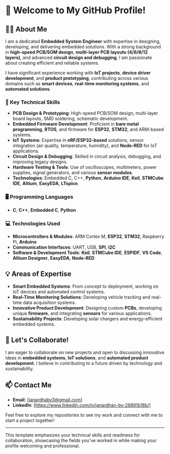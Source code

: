 
# 👋 Welcome to My GitHub Profile!

## 👨‍💻 About Me
I am a dedicated **Embedded System Engineer** with expertise in designing, developing, and delivering embedded solutions. With a strong background in **high-speed PCB/SOM design**, **multi-layer PCB layouts (4/6/8/12 layers)**, and advanced **circuit design and debugging**, I am passionate about creating efficient and reliable systems.

I have significant experience working with **IoT projects**, **device driver development**, and **product prototyping**, contributing across various domains such as **smart devices**, **real-time monitoring systems**, and **automated solutions**. 

### 🔧 Key Technical Skills
- **PCB Design & Prototyping**: High-speed PCB/SOM design, multi-layer board layouts, SMD soldering, schematic development.
- **Embedded Firmware Development**: Proficient in **bare metal programming**, **RTOS**, and firmware for **ESP32**, **STM32**, and ARM-based systems.
- **IoT Systems**: Expertise in **nRF/ESP32-based** solutions, sensor integration (air quality, temperature, humidity), and **Node-RED** for IoT applications.
- **Circuit Design & Debugging**: Skilled in circuit analysis, debugging, and improving legacy designs.
- **Hardware Testing & Tools**: Use of oscilloscopes, multimeters, power supplies, signal generators, and various **sensor modules**.
- **Technologies**: Embedded C, C++, **Python**, **Arduino IDE**, **Keil**, **STMCube IDE**, **Altium**, **EasyEDA**, **LTspice**.

### 🖥 Programming Languages
- **C**, **C++**, **Embedded C**, **Python**

### 💻 Technologies Used
- **Microcontrollers & Modules**: ARM Cortex M, **ESP32**, **STM32**, Raspberry Pi, **Arduino**
- **Communication Interfaces**: UART, USB, **SPI**, **I2C**
- **Software & Development Tools**: **Keil**, **STMCube IDE**, **ESPIDF**, **VS Code**, **Altium Designer**, **EasyEDA**, **Node-RED**

## 💡 Areas of Expertise
- **Smart Embedded Systems**: From concept to deployment, working on IoT devices and automated control systems.
- **Real-Time Monitoring Solutions**: Developing vehicle tracking and real-time data acquisition systems.
- **Innovative Product Development**: Designing custom **PCBs**, developing unique **firmware**, and integrating **sensors** for various applications.
- **Sustainability Projects**: Developing solar chargers and energy-efficient embedded systems.

## 🤝 Let's Collaborate!
I am eager to collaborate on new projects and open to discussing innovative ideas in **embedded systems**, **IoT solutions**, and **automated product development**. I believe in contributing to a future driven by technology and sustainability.

## 📫 Contact Me
- **Email**: [janardhabv3@gmail.com]
- **LinkedIn**: [https://www.linkedin.com/in/janardhan-bv-28891b18b/]

Feel free to explore my repositories to see my work and connect with me to start a project together!

---

This template emphasizes your technical skills and readiness for collaboration, showcasing the fields you've worked in while making your profile welcoming and professional.
